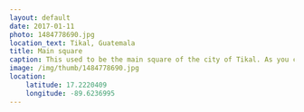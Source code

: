 ```yaml
---
layout: default
date: 2017-01-11
photo: 1484778690.jpg
location_text: Tikal, Guatemala
title: Main square
caption: This used to be the main square of the city of Tikal. As you can see, lots of mayan ruins, lots of tourists.
image: /img/thumb/1484778690.jpg
location:
    latitude: 17.2220409
    longitude: -89.6236995
---
```

